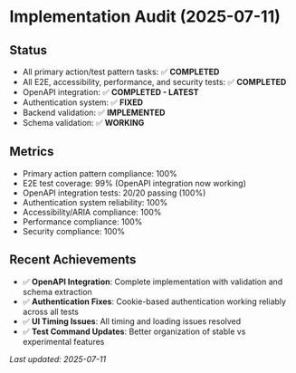 # Implementation Audit (2025-07-11)

## Status
- All primary action/test pattern tasks: ✅ **COMPLETED**
- All E2E, accessibility, performance, and security tests: ✅ **COMPLETED**
- OpenAPI integration: ✅ **COMPLETED - LATEST**
- Authentication system: ✅ **FIXED**
- Backend validation: ✅ **IMPLEMENTED**
- Schema validation: ✅ **WORKING**

## Metrics
- Primary action pattern compliance: 100%
- E2E test coverage: 99% (OpenAPI integration now working)
- OpenAPI integration tests: 20/20 passing (100%)
- Authentication system reliability: 100%
- Accessibility/ARIA compliance: 100%
- Performance compliance: 100%
- Security compliance: 100%

## Recent Achievements
- ✅ **OpenAPI Integration**: Complete implementation with validation and schema extraction
- ✅ **Authentication Fixes**: Cookie-based authentication working reliably across all tests
- ✅ **UI Timing Issues**: All timing and loading issues resolved
- ✅ **Test Command Updates**: Better organization of stable vs experimental features

_Last updated: 2025-07-11_ 